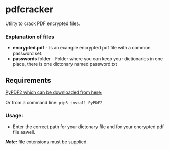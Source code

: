 # pdfcracker
Utility to crack PDF encrypted files.
### Explanation of files
* __encrypted.pdf__ - Is an example encrypted pdf file with a common password set.
* __passwords__ folder - Folder where you can keep your dictionaries in one place,
                     there is one dictonary named password.txt


## Requirements
[PyPDF2 which can be downloaded from here;](https://pypi.org/project/PyPDF2/#files)

Or from a command line:
``` pip3 install PyPDF2 ```

### Usage:
- Enter the correct path for your dictonary file and for your encrypted pdf file aswell.

*__Note:__* file extensions must be supplied.
